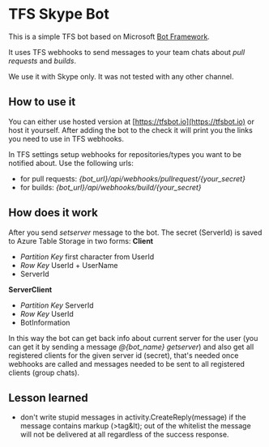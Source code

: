 # TFS Skype Bot 

This is a simple TFS bot based on Microsoft [Bot Framework](https://dev.botframework.com/).

It uses TFS webhooks to send messages to your team chats about _pull requests_ and _builds_.

We use it with Skype only. It was not tested with any other channel.

## How to use it

You can either use hosted version at [https://tfsbot.io](https://tfsbot.io) or host it yourself. After adding the bot to the check it will print you the links you need to use in TFS webhooks.

In TFS settings setup webhooks for repositories/types you want to be notified about. Use the following urls:
- for pull requests: _{bot_url}/api/webhooks/pullrequest/{your_secret}_ 
- for builds:  _{bot_url}/api/webhooks/build/{your_secret}_ 

## How does it work

After you send _setserver_ message to the bot. The secret (ServerId) is saved to Azure Table Storage in two forms:
__Client__
- _Partition Key_ first character from UserId
- _Row Key_ UserId + UserName
- ServerId

__ServerClient__
- _Partition Key_ ServerId
- _Row Key_ UserId
- BotInformation

In this way the bot can get back info about current server for the user (you can get it by sending a message _@{bot_name} getserver_) and also get all registered clients for the given server id (secret), that's needed once webhooks are called and messages needed to be sent to all registered clients (group chats).

## Lesson learned 
- don't write stupid messages in activity.CreateReply(message) if the message contains markup (&gt;tag&lt); out of the whitelist the message will not be delivered at all regardless of the success response.
